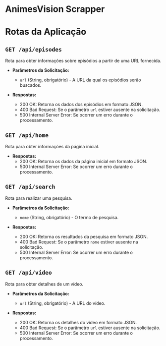# AnimesVision Scrapper

# Rotas da Aplicação

## `GET /api/episodes`
Rota para obter informações sobre episódios a partir de uma URL fornecida.

- **Parâmetros da Solicitação:**
  - `url` (String, obrigatório) - A URL da qual os episódios serão buscados.

- **Respostas:**
  - 200 OK: Retorna os dados dos episódios em formato JSON.
  - 400 Bad Request: Se o parâmetro `url` estiver ausente na solicitação.
  - 500 Internal Server Error: Se ocorrer um erro durante o processamento.

## `GET /api/home`
Rota para obter informações da página inicial.

- **Respostas:**
  - 200 OK: Retorna os dados da página inicial em formato JSON.
  - 500 Internal Server Error: Se ocorrer um erro durante o processamento.

## `GET /api/search`
Rota para realizar uma pesquisa.

- **Parâmetros da Solicitação:**
  - `nome` (String, obrigatório) - O termo de pesquisa.

- **Respostas:**
  - 200 OK: Retorna os resultados da pesquisa em formato JSON.
  - 400 Bad Request: Se o parâmetro `nome` estiver ausente na solicitação.
  - 500 Internal Server Error: Se ocorrer um erro durante o processamento.

## `GET /api/video`
Rota para obter detalhes de um vídeo.

- **Parâmetros da Solicitação:**
  - `url` (String, obrigatório) - A URL do vídeo.

- **Respostas:**
  - 200 OK: Retorna os detalhes do vídeo em formato JSON.
  - 400 Bad Request: Se o parâmetro `url` estiver ausente na solicitação.
  - 500 Internal Server Error: Se ocorrer um erro durante o processamento.
